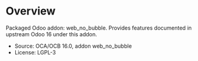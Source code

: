 # Overview

Packaged Odoo addon: web_no_bubble. Provides features documented in upstream Odoo 16 under this addon.

- Source: OCA/OCB 16.0, addon web_no_bubble
- License: LGPL-3
